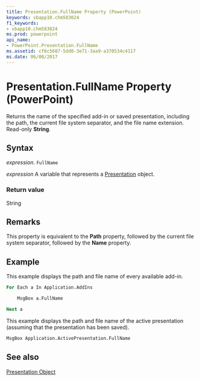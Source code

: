 ```yaml
---
title: Presentation.FullName Property (PowerPoint)
keywords: vbapp10.chm583024
f1_keywords:
- vbapp10.chm583024
ms.prod: powerpoint
api_name:
- PowerPoint.Presentation.FullName
ms.assetid: cf6c5687-5dd0-3e71-3aa9-a370534c4117
ms.date: 06/08/2017
---
```



# Presentation.FullName Property (PowerPoint)

Returns the name of the specified add-in or saved presentation, including the path, the current file system separator, and the file name extension. Read-only  **String**.


## Syntax

 _expression_. `FullName`

 _expression_ A variable that represents a [Presentation](./PowerPoint.Presentation.md) object.


### Return value

String


## Remarks

This property is equivalent to the  **Path** property, followed by the current file system separator, followed by the **Name** property.


## Example

This example displays the path and file name of every available add-in.


```vb
For Each a In Application.AddIns

    MsgBox a.FullName

Next a
```

This example displays the path and file name of the active presentation (assuming that the presentation has been saved).




```vb
MsgBox Application.ActivePresentation.FullName
```


## See also


[Presentation Object](PowerPoint.Presentation.md)

